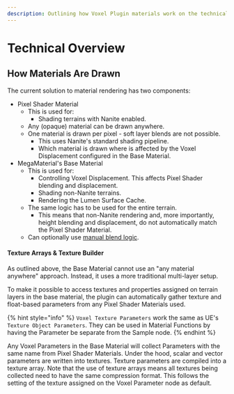 ```yaml
---
description: Outlining how Voxel Plugin materials work on the technical side.
---
```


# Technical Overview

## How Materials Are Drawn

The current solution to material rendering has two components:

* Pixel Shader Material
  * This is used for:
    * Shading terrains with Nanite enabled.
  * Any (opaque) material can be drawn anywhere.&#x20;
  * One material is drawn per pixel - soft layer blends are not possible.
    * This uses Nanite's standard shading pipeline.
    * Which material is drawn where is affected by the Voxel Displacement configured in the Base Material.
* MegaMaterial's Base Material
  * This is used for:
    * Controlling Voxel Displacement. This affects Pixel Shader blending and displacement.
    * Shading non-Nanite terrains.
    * Rendering the Lumen Surface Cache.
  * &#x20;The same logic has to be used for the entire terrain.
    * This means that non-Nanite rendering and, more importantly, height blending and displacement, do not automatically match the Pixel Shader Material.&#x20;
  * Can optionally use [manual blend logic](smooth-alpha-blends.md).

#### Texture Arrays & Texture Builder

As outlined above, the Base Material cannot use an "any material anywhere" approach. Instead, it uses a more traditional multi-layer setup.&#x20;

To make it possible to access textures and properties assigned on terrain layers in the base material, the plugin can automatically gather texture and float-based parameters from any Pixel Shader Materials used.

{% hint style="info" %}
`Voxel Texture Parameters` work the same as UE's `Texture Object Parameters`. They can be used in Material Functions by having the Parameter be separate from the Sample node.
{% endhint %}

Any Voxel Parameters in the Base Material will collect Parameters with the same name from Pixel Shader Materials. Under the hood, scalar and vector parameters are written into textures. Texture parameters are compiled into a texture array. Note that the use of texture arrays means all textures being collected need to have the same compression format. This follows the setting of the texture assigned on the Voxel Parameter node as default.
